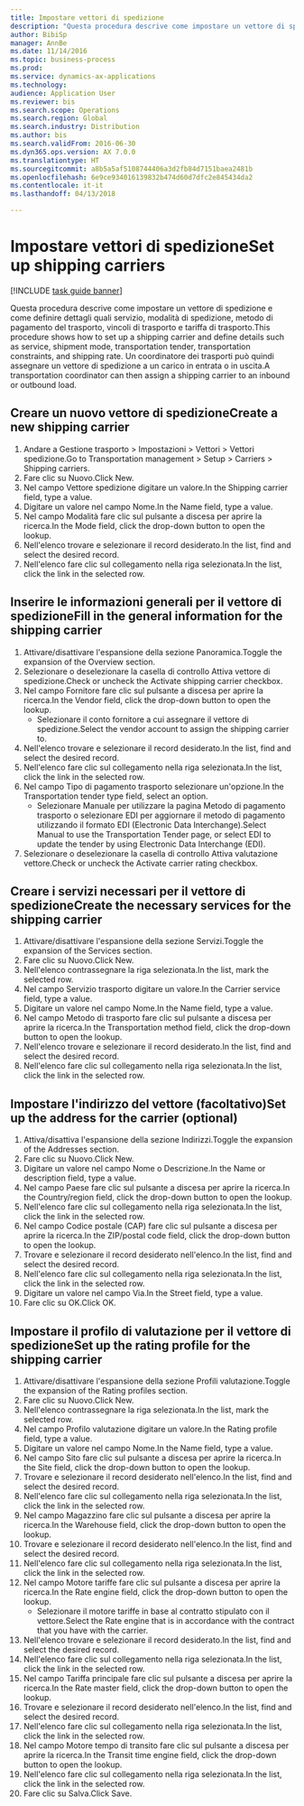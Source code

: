 ```yaml
--- 
title: Impostare vettori di spedizione
description: "Questa procedura descrive come impostare un vettore di spedizione e come definire dettagli quali servizio, modalità di spedizione, metodo di pagamento del trasporto, vincoli di trasporto e tariffa di trasporto."
author: BibiSp
manager: AnnBe
ms.date: 11/14/2016
ms.topic: business-process
ms.prod: 
ms.service: dynamics-ax-applications
ms.technology: 
audience: Application User
ms.reviewer: bis
ms.search.scope: Operations
ms.search.region: Global
ms.search.industry: Distribution
ms.author: bis
ms.search.validFrom: 2016-06-30
ms.dyn365.ops.version: AX 7.0.0
ms.translationtype: HT
ms.sourcegitcommit: a8b5a5af5108744406a3d2fb84d7151baea2481b
ms.openlocfilehash: 6e9ce934016139832b474d60d7dfc2e845434da2
ms.contentlocale: it-it
ms.lasthandoff: 04/13/2018

---
```

# <a name="set-up-shipping-carriers"></a><span data-ttu-id="30aaf-103">Impostare vettori di spedizione</span><span class="sxs-lookup"><span data-stu-id="30aaf-103">Set up shipping carriers</span></span>

[!INCLUDE [task guide banner](../../includes/task-guide-banner.md)]

<span data-ttu-id="30aaf-104">Questa procedura descrive come impostare un vettore di spedizione e come definire dettagli quali servizio, modalità di spedizione, metodo di pagamento del trasporto, vincoli di trasporto e tariffa di trasporto.</span><span class="sxs-lookup"><span data-stu-id="30aaf-104">This procedure shows how to set up a shipping carrier and define details such as service, shipment mode, transportation tender, transportation constraints, and shipping rate.</span></span> <span data-ttu-id="30aaf-105">Un coordinatore dei trasporti può quindi assegnare un vettore di spedizione a un carico in entrata o in uscita.</span><span class="sxs-lookup"><span data-stu-id="30aaf-105">A transportation coordinator can then assign a shipping carrier to an inbound or outbound load.</span></span>


## <a name="create-a-new-shipping-carrier"></a><span data-ttu-id="30aaf-106">Creare un nuovo vettore di spedizione</span><span class="sxs-lookup"><span data-stu-id="30aaf-106">Create a new shipping carrier</span></span>
1. <span data-ttu-id="30aaf-107">Andare a Gestione trasporto > Impostazioni > Vettori > Vettori spedizione.</span><span class="sxs-lookup"><span data-stu-id="30aaf-107">Go to Transportation management > Setup > Carriers > Shipping carriers.</span></span>
2. <span data-ttu-id="30aaf-108">Fare clic su Nuovo.</span><span class="sxs-lookup"><span data-stu-id="30aaf-108">Click New.</span></span>
3. <span data-ttu-id="30aaf-109">Nel campo Vettore spedizione digitare un valore.</span><span class="sxs-lookup"><span data-stu-id="30aaf-109">In the Shipping carrier field, type a value.</span></span>
4. <span data-ttu-id="30aaf-110">Digitare un valore nel campo Nome.</span><span class="sxs-lookup"><span data-stu-id="30aaf-110">In the Name field, type a value.</span></span>
5. <span data-ttu-id="30aaf-111">Nel campo Modalità fare clic sul pulsante a discesa per aprire la ricerca.</span><span class="sxs-lookup"><span data-stu-id="30aaf-111">In the Mode field, click the drop-down button to open the lookup.</span></span>
6. <span data-ttu-id="30aaf-112">Nell'elenco trovare e selezionare il record desiderato.</span><span class="sxs-lookup"><span data-stu-id="30aaf-112">In the list, find and select the desired record.</span></span>
7. <span data-ttu-id="30aaf-113">Nell'elenco fare clic sul collegamento nella riga selezionata.</span><span class="sxs-lookup"><span data-stu-id="30aaf-113">In the list, click the link in the selected row.</span></span>

## <a name="fill-in-the-general-information-for-the-shipping-carrier"></a><span data-ttu-id="30aaf-114">Inserire le informazioni generali per il vettore di spedizione</span><span class="sxs-lookup"><span data-stu-id="30aaf-114">Fill in the general information for the shipping carrier</span></span>
1. <span data-ttu-id="30aaf-115">Attivare/disattivare l'espansione della sezione Panoramica.</span><span class="sxs-lookup"><span data-stu-id="30aaf-115">Toggle the expansion of the Overview section.</span></span>
2. <span data-ttu-id="30aaf-116">Selezionare o deselezionare la casella di controllo Attiva vettore di spedizione.</span><span class="sxs-lookup"><span data-stu-id="30aaf-116">Check or uncheck the Activate shipping carrier checkbox.</span></span>
3. <span data-ttu-id="30aaf-117">Nel campo Fornitore fare clic sul pulsante a discesa per aprire la ricerca.</span><span class="sxs-lookup"><span data-stu-id="30aaf-117">In the Vendor field, click the drop-down button to open the lookup.</span></span>
    * <span data-ttu-id="30aaf-118">Selezionare il conto fornitore a cui assegnare il vettore di spedizione.</span><span class="sxs-lookup"><span data-stu-id="30aaf-118">Select the vendor account to assign the shipping carrier to.</span></span>  
4. <span data-ttu-id="30aaf-119">Nell'elenco trovare e selezionare il record desiderato.</span><span class="sxs-lookup"><span data-stu-id="30aaf-119">In the list, find and select the desired record.</span></span>
5. <span data-ttu-id="30aaf-120">Nell'elenco fare clic sul collegamento nella riga selezionata.</span><span class="sxs-lookup"><span data-stu-id="30aaf-120">In the list, click the link in the selected row.</span></span>
6. <span data-ttu-id="30aaf-121">Nel campo Tipo di pagamento trasporto selezionare un'opzione.</span><span class="sxs-lookup"><span data-stu-id="30aaf-121">In the Transportation tender type field, select an option.</span></span>
    * <span data-ttu-id="30aaf-122">Selezionare Manuale per utilizzare la pagina Metodo di pagamento trasporto o selezionare EDI per aggiornare il metodo di pagamento utilizzando il formato EDI (Electronic Data Interchange).</span><span class="sxs-lookup"><span data-stu-id="30aaf-122">Select Manual to use the Transportation Tender page, or select EDI to update the tender by using Electronic Data Interchange (EDI).</span></span>  
7. <span data-ttu-id="30aaf-123">Selezionare o deselezionare la casella di controllo Attiva valutazione vettore.</span><span class="sxs-lookup"><span data-stu-id="30aaf-123">Check or uncheck the Activate carrier rating checkbox.</span></span>

## <a name="create-the-necessary-services-for-the-shipping-carrier"></a><span data-ttu-id="30aaf-124">Creare i servizi necessari per il vettore di spedizione</span><span class="sxs-lookup"><span data-stu-id="30aaf-124">Create the necessary services for the shipping carrier</span></span>
1. <span data-ttu-id="30aaf-125">Attivare/disattivare l'espansione della sezione Servizi.</span><span class="sxs-lookup"><span data-stu-id="30aaf-125">Toggle the expansion of the Services section.</span></span>
2. <span data-ttu-id="30aaf-126">Fare clic su Nuovo.</span><span class="sxs-lookup"><span data-stu-id="30aaf-126">Click New.</span></span>
3. <span data-ttu-id="30aaf-127">Nell'elenco contrassegnare la riga selezionata.</span><span class="sxs-lookup"><span data-stu-id="30aaf-127">In the list, mark the selected row.</span></span>
4. <span data-ttu-id="30aaf-128">Nel campo Servizio trasporto digitare un valore.</span><span class="sxs-lookup"><span data-stu-id="30aaf-128">In the Carrier service field, type a value.</span></span>
5. <span data-ttu-id="30aaf-129">Digitare un valore nel campo Nome.</span><span class="sxs-lookup"><span data-stu-id="30aaf-129">In the Name field, type a value.</span></span>
6. <span data-ttu-id="30aaf-130">Nel campo Metodo di trasporto fare clic sul pulsante a discesa per aprire la ricerca.</span><span class="sxs-lookup"><span data-stu-id="30aaf-130">In the Transportation method field, click the drop-down button to open the lookup.</span></span>
7. <span data-ttu-id="30aaf-131">Nell'elenco trovare e selezionare il record desiderato.</span><span class="sxs-lookup"><span data-stu-id="30aaf-131">In the list, find and select the desired record.</span></span>
8. <span data-ttu-id="30aaf-132">Nell'elenco fare clic sul collegamento nella riga selezionata.</span><span class="sxs-lookup"><span data-stu-id="30aaf-132">In the list, click the link in the selected row.</span></span>

## <a name="set-up-the-address-for-the-carrier-optional"></a><span data-ttu-id="30aaf-133">Impostare l'indirizzo del vettore (facoltativo)</span><span class="sxs-lookup"><span data-stu-id="30aaf-133">Set up the address for the carrier (optional)</span></span>
1. <span data-ttu-id="30aaf-134">Attiva/disattiva l'espansione della sezione Indirizzi.</span><span class="sxs-lookup"><span data-stu-id="30aaf-134">Toggle the expansion of the Addresses section.</span></span>
2. <span data-ttu-id="30aaf-135">Fare clic su Nuovo.</span><span class="sxs-lookup"><span data-stu-id="30aaf-135">Click New.</span></span>
3. <span data-ttu-id="30aaf-136">Digitare un valore nel campo Nome o Descrizione.</span><span class="sxs-lookup"><span data-stu-id="30aaf-136">In the Name or description field, type a value.</span></span>
4. <span data-ttu-id="30aaf-137">Nel campo Paese fare clic sul pulsante a discesa per aprire la ricerca.</span><span class="sxs-lookup"><span data-stu-id="30aaf-137">In the Country/region field, click the drop-down button to open the lookup.</span></span>
5. <span data-ttu-id="30aaf-138">Nell'elenco fare clic sul collegamento nella riga selezionata.</span><span class="sxs-lookup"><span data-stu-id="30aaf-138">In the list, click the link in the selected row.</span></span>
6. <span data-ttu-id="30aaf-139">Nel campo Codice postale (CAP) fare clic sul pulsante a discesa per aprire la ricerca.</span><span class="sxs-lookup"><span data-stu-id="30aaf-139">In the ZIP/postal code field, click the drop-down button to open the lookup.</span></span>
7. <span data-ttu-id="30aaf-140">Trovare e selezionare il record desiderato nell'elenco.</span><span class="sxs-lookup"><span data-stu-id="30aaf-140">In the list, find and select the desired record.</span></span>
8. <span data-ttu-id="30aaf-141">Nell'elenco fare clic sul collegamento nella riga selezionata.</span><span class="sxs-lookup"><span data-stu-id="30aaf-141">In the list, click the link in the selected row.</span></span>
9. <span data-ttu-id="30aaf-142">Digitare un valore nel campo Via.</span><span class="sxs-lookup"><span data-stu-id="30aaf-142">In the Street field, type a value.</span></span>
10. <span data-ttu-id="30aaf-143">Fare clic su OK.</span><span class="sxs-lookup"><span data-stu-id="30aaf-143">Click OK.</span></span>

## <a name="set-up-the-rating-profile-for-the-shipping-carrier"></a><span data-ttu-id="30aaf-144">Impostare il profilo di valutazione per il vettore di spedizione</span><span class="sxs-lookup"><span data-stu-id="30aaf-144">Set up the rating profile for the shipping carrier</span></span>
1. <span data-ttu-id="30aaf-145">Attivare/disattivare l'espansione della sezione Profili valutazione.</span><span class="sxs-lookup"><span data-stu-id="30aaf-145">Toggle the expansion of the Rating profiles section.</span></span>
2. <span data-ttu-id="30aaf-146">Fare clic su Nuovo.</span><span class="sxs-lookup"><span data-stu-id="30aaf-146">Click New.</span></span>
3. <span data-ttu-id="30aaf-147">Nell'elenco contrassegnare la riga selezionata.</span><span class="sxs-lookup"><span data-stu-id="30aaf-147">In the list, mark the selected row.</span></span>
4. <span data-ttu-id="30aaf-148">Nel campo Profilo valutazione digitare un valore.</span><span class="sxs-lookup"><span data-stu-id="30aaf-148">In the Rating profile field, type a value.</span></span>
5. <span data-ttu-id="30aaf-149">Digitare un valore nel campo Nome.</span><span class="sxs-lookup"><span data-stu-id="30aaf-149">In the Name field, type a value.</span></span>
6. <span data-ttu-id="30aaf-150">Nel campo Sito fare clic sul pulsante a discesa per aprire la ricerca.</span><span class="sxs-lookup"><span data-stu-id="30aaf-150">In the Site field, click the drop-down button to open the lookup.</span></span>
7. <span data-ttu-id="30aaf-151">Trovare e selezionare il record desiderato nell'elenco.</span><span class="sxs-lookup"><span data-stu-id="30aaf-151">In the list, find and select the desired record.</span></span>
8. <span data-ttu-id="30aaf-152">Nell'elenco fare clic sul collegamento nella riga selezionata.</span><span class="sxs-lookup"><span data-stu-id="30aaf-152">In the list, click the link in the selected row.</span></span>
9. <span data-ttu-id="30aaf-153">Nel campo Magazzino fare clic sul pulsante a discesa per aprire la ricerca.</span><span class="sxs-lookup"><span data-stu-id="30aaf-153">In the Warehouse field, click the drop-down button to open the lookup.</span></span>
10. <span data-ttu-id="30aaf-154">Trovare e selezionare il record desiderato nell'elenco.</span><span class="sxs-lookup"><span data-stu-id="30aaf-154">In the list, find and select the desired record.</span></span>
11. <span data-ttu-id="30aaf-155">Nell'elenco fare clic sul collegamento nella riga selezionata.</span><span class="sxs-lookup"><span data-stu-id="30aaf-155">In the list, click the link in the selected row.</span></span>
12. <span data-ttu-id="30aaf-156">Nel campo Motore tariffe fare clic sul pulsante a discesa per aprire la ricerca.</span><span class="sxs-lookup"><span data-stu-id="30aaf-156">In the Rate engine field, click the drop-down button to open the lookup.</span></span>
    * <span data-ttu-id="30aaf-157">Selezionare il motore tariffe in base al contratto stipulato con il vettore.</span><span class="sxs-lookup"><span data-stu-id="30aaf-157">Select the Rate engine that is in accordance with the contract that you have with the carrier.</span></span>  
13. <span data-ttu-id="30aaf-158">Nell'elenco trovare e selezionare il record desiderato.</span><span class="sxs-lookup"><span data-stu-id="30aaf-158">In the list, find and select the desired record.</span></span>
14. <span data-ttu-id="30aaf-159">Nell'elenco fare clic sul collegamento nella riga selezionata.</span><span class="sxs-lookup"><span data-stu-id="30aaf-159">In the list, click the link in the selected row.</span></span>
15. <span data-ttu-id="30aaf-160">Nel campo Tariffa principale fare clic sul pulsante a discesa per aprire la ricerca.</span><span class="sxs-lookup"><span data-stu-id="30aaf-160">In the Rate master field, click the drop-down button to open the lookup.</span></span>
16. <span data-ttu-id="30aaf-161">Trovare e selezionare il record desiderato nell'elenco.</span><span class="sxs-lookup"><span data-stu-id="30aaf-161">In the list, find and select the desired record.</span></span>
17. <span data-ttu-id="30aaf-162">Nell'elenco fare clic sul collegamento nella riga selezionata.</span><span class="sxs-lookup"><span data-stu-id="30aaf-162">In the list, click the link in the selected row.</span></span>
18. <span data-ttu-id="30aaf-163">Nel campo Motore tempo di transito fare clic sul pulsante a discesa per aprire la ricerca.</span><span class="sxs-lookup"><span data-stu-id="30aaf-163">In the Transit time engine field, click the drop-down button to open the lookup.</span></span>
19. <span data-ttu-id="30aaf-164">Nell'elenco fare clic sul collegamento nella riga selezionata.</span><span class="sxs-lookup"><span data-stu-id="30aaf-164">In the list, click the link in the selected row.</span></span>
20. <span data-ttu-id="30aaf-165">Fare clic su Salva.</span><span class="sxs-lookup"><span data-stu-id="30aaf-165">Click Save.</span></span>


